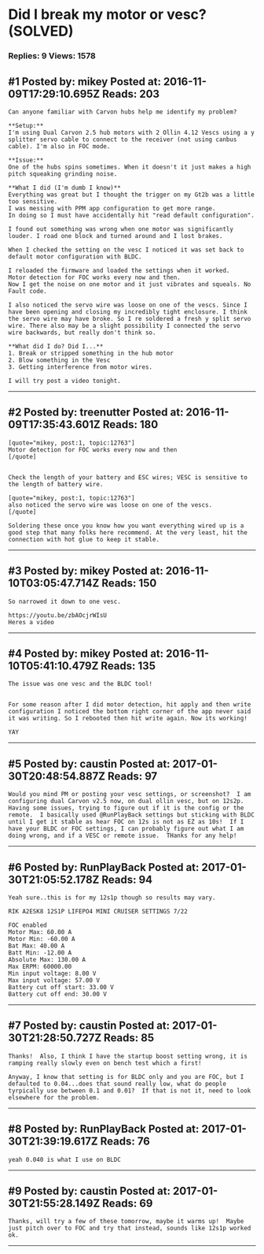 # Did I break my motor or vesc? (SOLVED)

### Replies: 9 Views: 1578

## \#1 Posted by: mikey Posted at: 2016-11-09T17:29:10.695Z Reads: 203

```
Can anyone familiar with Carvon hubs help me identify my problem?

**Setup:**
I'm using Dual Carvon 2.5 hub motors with 2 Ollin 4.12 Vescs using a y splitter servo cable to connect to the receiver (not using canbus cable). I'm also in FOC mode.

**Issue:**
One of the hubs spins sometimes. When it doesn't it just makes a high pitch squeaking grinding noise.

**What I did (I'm dumb I know)**
Everything was great but I thought the trigger on my Gt2b was a little too sensitive.
I was messing with PPM app configuration to get more range. 
In doing so I must have accidentally hit "read default configuration". 

I found out something was wrong when one motor was significantly louder. I road one block and turned around and I lost brakes. 

When I checked the setting on the vesc I noticed it was set back to default motor configuration with BLDC.

I reloaded the firmware and loaded the settings when it worked. 
Motor detection for FOC works every now and then.
Now I get the noise on one motor and it just vibrates and squeals. No Fault code.

I also noticed the servo wire was loose on one of the vescs. Since I have been opening and closing my incredibly tight enclosure. I think the servo wire may have broke. So I re soldered a fresh y split servo wire. There also may be a slight possibility I connected the servo wire backwards, but really don't think so.

**What did I do? Did I...**
1. Break or stripped something in the hub motor
2. Blow something in the Vesc
3. Getting interference from motor wires.

I will try post a video tonight.
```

---
## \#2 Posted by: treenutter Posted at: 2016-11-09T17:35:43.601Z Reads: 180

```
[quote="mikey, post:1, topic:12763"]
Motor detection for FOC works every now and then
[/quote]


Check the length of your battery and ESC wires; VESC is sensitive to the length of battery wire.

[quote="mikey, post:1, topic:12763"]
also noticed the servo wire was loose on one of the vescs.
[/quote]

Soldering these once you know how you want everything wired up is a good step that many folks here recommend. At the very least, hit the connection with hot glue to keep it stable.
```

---
## \#3 Posted by: mikey Posted at: 2016-11-10T03:05:47.714Z Reads: 150

```
So narrowed it down to one vesc. 

https://youtu.be/zbAOcjrWIsU
Heres a video
```

---
## \#4 Posted by: mikey Posted at: 2016-11-10T05:41:10.479Z Reads: 135

```
The issue was one vesc and the BLDC tool!


For some reason after I did motor detection, hit apply and then write configuration I noticed the bottom right corner of the app never said it was writing. So I rebooted then hit write again. Now its working!

YAY
```

---
## \#5 Posted by: caustin Posted at: 2017-01-30T20:48:54.887Z Reads: 97

```
Would you mind PM or posting your vesc settings, or screenshot?  I am configuring dual Carvon v2.5 now, on dual ollin vesc, but on 12s2p.  Having some issues, trying to figure out if it is the config or the remote.  I basically used @RunPlayBack settings but sticking with BLDC until I get it stable as hear FOC on 12s is not as EZ as 10s!  If I have your BLDC or FOC settings, I can probably figure out what I am doing wrong, and if a VESC or remote issue.  THanks for any help!
```

---
## \#6 Posted by: RunPlayBack Posted at: 2017-01-30T21:05:52.178Z Reads: 94

```
Yeah sure..this is for my 12s1p though so results may vary.

RIK A2ESK8 12S1P LIFEPO4 MINI CRUISER SETTINGS 7/22

FOC enabled
Motor Max: 60.00 A
Motor Min: -60.00 A
Bat Max: 40.00 A
Batt Min: -12.00 A
Absolute Max: 130.00 A
Max ERPM: 60000.00
Min input voltage: 8.00 V
Max input voltage: 57.00 V
Battery cut off start: 33.00 V
Battery cut off end: 30.00 V
```

---
## \#7 Posted by: caustin Posted at: 2017-01-30T21:28:50.727Z Reads: 85

```
Thanks!  Also, I think I have the startup boost setting wrong, it is ramping really slowly even on bench test which a first!

Anyway, I know that setting is for BLDC only and you are FOC, but I defaulted to 0.04...does that sound really low, what do people tyrpically use between 0.1 and 0.01?  If that is not it, need to look elsewhere for the problem.
```

---
## \#8 Posted by: RunPlayBack Posted at: 2017-01-30T21:39:19.617Z Reads: 76

```
yeah 0.040 is what I use on BLDC
```

---
## \#9 Posted by: caustin Posted at: 2017-01-30T21:55:28.149Z Reads: 69

```
Thanks, will try a few of these tomorrow, maybe it warms up!  Maybe just pitch over to FOC and try that instead, sounds like 12s1p worked ok.
```

---
